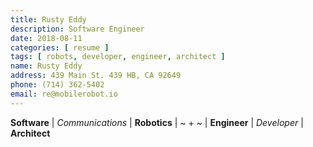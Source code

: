 ```yaml
---
title: Rusty Eddy
description: Software Engineer
date: 2018-08-11
categories: [ resume ]
tags: [ robots, developer, engineer, architect ]
name: Rusty Eddy
address: 439 Main St. 439 HB, CA 92649
phone: (714) 362-5402
email: re@mobilerobot.io
---
```


**Software** | *Communications* | **Robotics** | ~ + ~ | **Engineer** | *Developer* |
**Architect**



